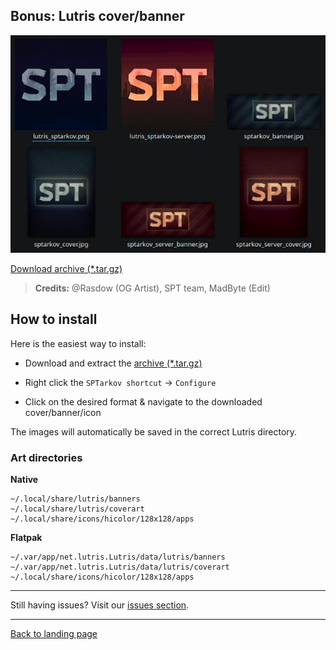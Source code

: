
## Bonus: Lutris cover/banner

<img src="https://raw.githubusercontent.com/MadByteDE/SPT-Linux-Guide/refs/heads/main//media/coverart/coverart_overview.webp" >

[Download archive (*.tar.gz)](https://raw.githubusercontent.com/MadByteDE/SPT-Linux-Guide/refs/heads/main//media/coverart/coverart.tar.gz)

>**Credits:** @Rasdow (OG Artist), SPT team, MadByte (Edit)

## How to install

Here is the easiest way to install:

- Download and extract the [archive (*.tar.gz)](https://raw.githubusercontent.com/MadByteDE/SPT-Linux-Guide/refs/heads/main//media/coverart/coverart.tar.gz)

- Right click the `SPTarkov shortcut` → `Configure`
- Click on the desired format & navigate to the downloaded cover/banner/icon

The images will automatically be saved in the correct Lutris directory. 

### Art directories

**Native**

    ~/.local/share/lutris/banners
    ~/.local/share/lutris/coverart
    ~/.local/share/icons/hicolor/128x128/apps

**Flatpak**

    ~/.var/app/net.lutris.Lutris/data/lutris/banners
    ~/.var/app/net.lutris.Lutris/data/lutris/coverart
    ~/.local/share/icons/hicolor/128x128/apps


***
Still having issues? Visit our [issues section](../../docs/issues.md).

***
[Back to landing page](../../README.md)